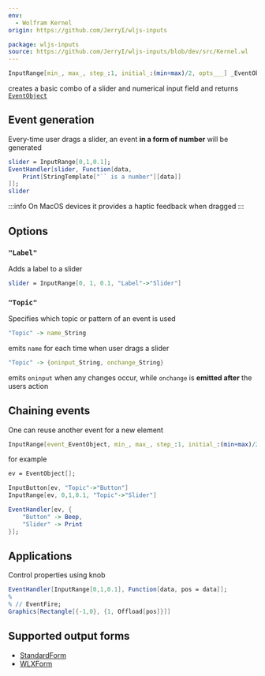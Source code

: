```yaml
---
env:
  - Wolfram Kernel
origin: https://github.com/JerryI/wljs-inputs

package: wljs-inputs
source: https://github.com/JerryI/wljs-inputs/blob/dev/src/Kernel.wl
---
```

```mathematica
InputRange[min_, max_, step_:1, initial_:(min+max)/2, opts___] _EventObject
```
creates a basic combo of a slider and numerical input field and returns [`EventObject`](frontend/Reference/Misc/Events.md#`EventObject`)

## Event generation
Every-time user drags a slider, an event __in a form of number__ will be generated
```mathematica
slider = InputRange[0,1,0.1];
EventHandler[slider, Function[data,
	Print[StringTemplate["`` is a number"][data]]
]];
slider
```


:::info
On MacOS devices it provides a haptic feedback when dragged
:::


## Options
### `"Label"`
Adds a label to a slider

```mathematica
slider = InputRange[0, 1, 0.1, "Label"->"Slider"]
```

### `"Topic"`
Specifies which topic or pattern of an event is used

```mathematica
"Topic" -> name_String
```
emits `name` for each time when user drags a slider

```mathematica
"Topic" -> {oninput_String, onchange_String}
```
emits `oninput` when any changes occur, while `onchange` is __emitted after__ the users action

## Chaining events
One can reuse another event for a new element

```mathematica
InputRange[event_EventObject, min_, max_, step_:1, initial_:(min+max)/2, opts___]
```

for example

```mathematica
ev = EventObject[];

InputButton[ev, "Topic"->"Button"]
InputRange[ev, 0,1,0.1, "Topic"->"Slider"]

EventHandler[ev, {
	"Button" -> Beep,
	"Slider" -> Print
}];
```


## Applications
Control properties using knob

```mathematica
EventHandler[InputRange[0,1,0.1], Function[data, pos = data]];
% 
% // EventFire;
Graphics[Rectangle[{-1,0}, {1, Offload[pos]}]]
```

## Supported output forms
- [StandardForm](frontend/Reference/Formatting/StandardForm.md)
- [WLXForm](frontend/Reference/Formatting/WLXForm.md)